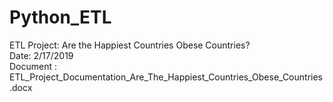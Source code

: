 # Python_ETL

ETL Project:  Are the Happiest Countries Obese Countries?
<br>
Date:  2/17/2019
<br>
Document : ETL_Project_Documentation_Are_The_Happiest_Countries_Obese_Countries.docx

